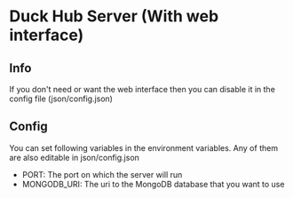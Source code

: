 # Duck Hub Server (With web interface)

## Info

If you don't need or want the web interface then you can disable it in the config file (json/config.json)

## Config

You can set following variables in the environment variables. Any of them are also editable in json/config.json

- PORT: The port on which the server will run
- MONGODB_URI: The uri to the MongoDB database that you want to use
